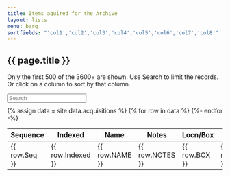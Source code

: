 ```yaml
---
title: Items aquired for the Archive
layout: lists
menu: barq
sortfields: "'col1','col2','col3','col4','col5','col6','col7','col8'"
---
```


## {{ page.title }}

Only the first 500 of the 3600+ are shown. Use Search to limit the records. Or click on a column to sort by that column.

<div id="entry-list">
<div class="row" style="margin-bottom:10px;">
		<input type="search" class="search form-control" placeholder="Search" />
</div>
<table class="aquired">
<thead>
  <tr>
    <th><span class="sort" data-sort="col1">Sequence</span></th>
    <th><span class="sort" data-sort="col2">Indexed</span></th>
    <th><span class="sort" data-sort="col3">Name</span></th>
    <th><span class="sort" data-sort="col4">Notes</span></th>
    <th><span class="sort" data-sort="col5">Locn/Box</span></th>
    <th><span class="sort" data-sort="col6">Type</span></th>
    <th><span class="sort" data-sort="col7">Accessioned</span></th>
    <th><span class="sort" data-sort="col8">Note2</span></th>

  </tr>
</thead>
<tbody class="list">
{% assign data = site.data.acquisitions %}
{% for row in data %}
  <tr>
    <td class="col1">{{ row.Seq }}</td>
    <td class="col2">{{ row.Indexed }}</td>
    <td class="col3">{{ row.NAME }}</td>
    <td class="col4">{{ row.NOTES }}</td>
    <td class="col5">{{ row.BOX }}</td>
    <td class="col6">{{ row.TYPE }}</td>
    <td class="col7">{{ row.Accessioned }}</td>
    <td class="col8">{{ row.Note }}</td>
  </tr>
{%- endfor -%}
</tbody>
</table>
</div>

